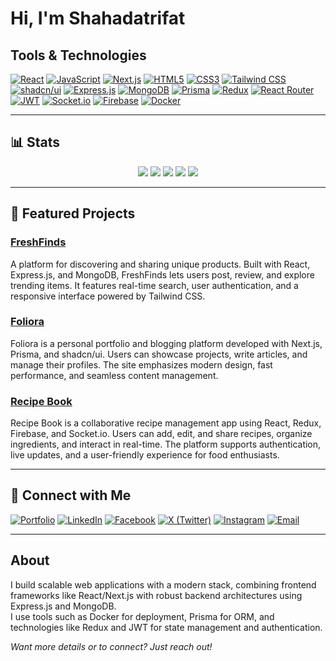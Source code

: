 # Hi, I'm Shahadatrifat

## Tools & Technologies

[![React](https://img.shields.io/badge/-React-61DAFB?logo=react&logoColor=white)](https://react.dev/)
[![JavaScript](https://img.shields.io/badge/-JavaScript-F7DF1E?logo=javascript&logoColor=black)](https://developer.mozilla.org/en-US/docs/Web/JavaScript)
[![Next.js](https://img.shields.io/badge/-Next.js-000000?logo=next.js&logoColor=white)](https://nextjs.org/)
[![HTML5](https://img.shields.io/badge/-HTML5-E34F26?logo=html5&logoColor=white)](https://developer.mozilla.org/en-US/docs/Web/HTML)
[![CSS3](https://img.shields.io/badge/-CSS3-1572B6?logo=css3&logoColor=white)](https://developer.mozilla.org/en-US/docs/Web/CSS)
[![Tailwind CSS](https://img.shields.io/badge/-Tailwind%20CSS-06B6D4?logo=tailwindcss&logoColor=white)](https://tailwindcss.com/)
[![shadcn/ui](https://img.shields.io/badge/-shadcn/ui-22272B?logo=shadcnui&logoColor=white)](https://ui.shadcn.com/)
[![Express.js](https://img.shields.io/badge/-Express.js-000000?logo=express&logoColor=white)](https://expressjs.com/)
[![MongoDB](https://img.shields.io/badge/-MongoDB-47A248?logo=mongodb&logoColor=white)](https://mongodb.com/)
[![Prisma](https://img.shields.io/badge/-Prisma-2D3748?logo=prisma&logoColor=white)](https://www.prisma.io/)
[![Redux](https://img.shields.io/badge/-Redux-764ABC?logo=redux&logoColor=white)](https://redux.js.org/)
[![React Router](https://img.shields.io/badge/-React%20Router-CA4245?logo=react-router&logoColor=white)](https://reactrouter.com/)
[![JWT](https://img.shields.io/badge/-JWT-000000?logo=jsonwebtokens&logoColor=white)](https://jwt.io/)
[![Socket.io](https://img.shields.io/badge/-Socket.io-010101?logo=socket.io&logoColor=white)](https://socket.io/)
[![Firebase](https://img.shields.io/badge/-Firebase-FFCA28?logo=firebase&logoColor=black)](https://firebase.google.com/)
[![Docker](https://img.shields.io/badge/-Docker-2496ED?logo=docker&logoColor=white)](https://docker.com/)

---

## 📊 Stats

<p align="center">
  <img src="https://img.shields.io/badge/-200%2B%20Contributions%20in%202025-blue?style=for-the-badge" />
  <img src="https://img.shields.io/badge/-Full%20Stack%20Developer-success?style=for-the-badge" />
  <img src="https://img.shields.io/badge/-Modern%20Web%20Frameworks-critical?style=for-the-badge" />
  <img src="https://img.shields.io/badge/-Backend%20APIs-important?style=for-the-badge" />
  <img src="https://img.shields.io/badge/-Scalable%20Solutions-9cf?style=for-the-badge" />
</p>

---

## 🚀 Featured Projects

### [FreshFinds](#)
A platform for discovering and sharing unique products. Built with React, Express.js, and MongoDB, FreshFinds lets users post, review, and explore trending items. It features real-time search, user authentication, and a responsive interface powered by Tailwind CSS.

### [Foliora](#)
Foliora is a personal portfolio and blogging platform developed with Next.js, Prisma, and shadcn/ui. Users can showcase projects, write articles, and manage their profiles. The site emphasizes modern design, fast performance, and seamless content management.

### [Recipe Book](#)
Recipe Book is a collaborative recipe management app using React, Redux, Firebase, and Socket.io. Users can add, edit, and share recipes, organize ingredients, and interact in real-time. The platform supports authentication, live updates, and a user-friendly experience for food enthusiasts.

---

## 🔗 Connect with Me

[![Portfolio](https://img.shields.io/badge/-Portfolio-24292F?logo=githubpages&logoColor=white&style=for-the-badge)](https://shahadatrifat.vercel.app)
[![LinkedIn](https://img.shields.io/badge/-LinkedIn-blue?logo=linkedin&logoColor=white&style=for-the-badge)](https://www.linkedin.com/in/shahadat-rifat)
[![Facebook](https://img.shields.io/badge/-Facebook-1877F2?logo=facebook&logoColor=white&style=for-the-badge)](https://www.facebook.com/shahadat.hossain.rifat.770767)
[![X (Twitter)](https://img.shields.io/badge/-Twitter-black?logo=x&logoColor=white&style=for-the-badge)](https://x.com/ShahadatRifat)
[![Instagram](https://img.shields.io/badge/-Instagram-E4405F?logo=instagram&logoColor=white&style=for-the-badge)](https://www.instagram.com/zazazawg)
[![Email](https://img.shields.io/badge/-Email-D14836?logo=gmail&logoColor=white&style=for-the-badge)](mailto:contact.shahadat.rifat@gmail.com)


---

## About

I build scalable web applications with a modern stack, combining frontend frameworks like React/Next.js with robust backend architectures using Express.js and MongoDB.  
I use tools such as Docker for deployment, Prisma for ORM, and technologies like Redux and JWT for state management and authentication.

*Want more details or to connect? Just reach out!*
